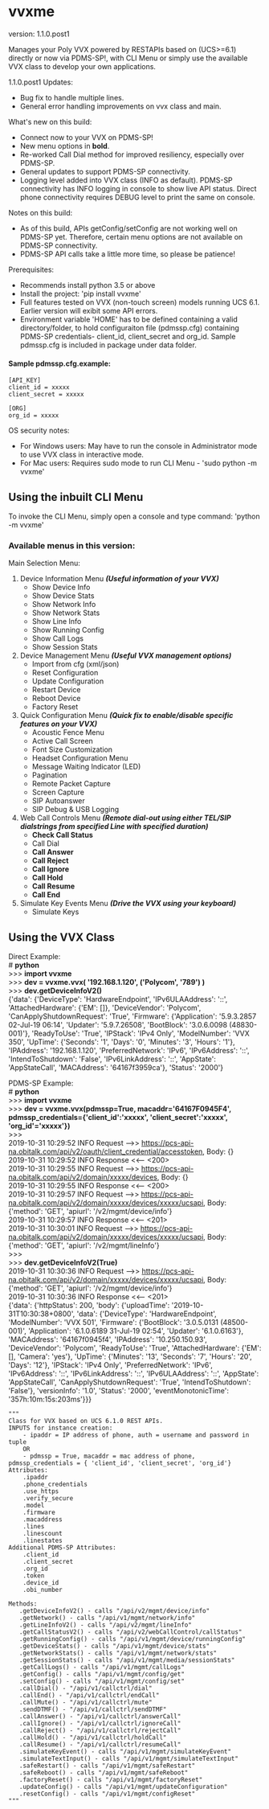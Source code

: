 # vvxme
version: 1.1.0.post1

Manages your Poly VVX powered by RESTAPIs based on (UCS>=6.1) directly or now via PDMS-SP!, with CLI Menu or simply use the available VVX class to develop your own applications.

1.1.0.post1 Updates:
  - Bug fix to handle multiple lines.
  - General error handling improvements on vvx class and main.    

What's new on this build:
  - Connect now to your VVX on PDMS-SP! 
  - New menu options in **bold**.
  - Re-worked Call Dial method for improved resiliency, especially over PDMS-SP.
  - General updates to support PDMS-SP connectivity.
  - Logging level added into VVX class (INFO as default). PDMS-SP connectivity has INFO logging in console to show live API status. Direct phone connectivity requires DEBUG level to print the same on console.  

Notes on this build:
  - As of this build, APIs getConfig/setConfig are not working well on PDMS-SP yet. Therefore, certain menu options are not available on PDMS-SP connectivity.
  - PDMS-SP API calls take a little more time, so please be patience!


Prerequisites:
  - Recommends install python 3.5 or above
  - Install the project:  'pip install vvxme'
  - Full features tested on VVX (non-touch screen) models running UCS 6.1. Earlier version will exibit some API errors.
  - Environment variable 'HOME' has to be defined containing a valid directory/folder, to hold configuraiton file (pdmssp.cfg) containing PDMS-SP credentials- client_id, client_secret and org_id. Sample pdmssp.cfg is included in package under data folder.

#### Sample pdmssp.cfg.example:
    [API_KEY]
    client_id = xxxxx
    client_secret = xxxxx

    [ORG]
    org_id = xxxxx

OS security notes:  
  - For Windows users: May have to run the console in Administrator mode to use VVX class in interactive mode.  
  - For Mac users: Requires sudo mode to run CLI Menu - 'sudo python -m vvxme'  

## Using the inbuilt CLI Menu
To invoke the CLI Menu, simply open a console and type command: 'python -m vvxme' 

### Available menus in this version:
Main Selection Menu:
  1. Device Information Menu *__(Useful information of your VVX)__*
      - Show Device Info
      - Show Device Stats
      - Show Network Info
      - Show Network Stats
      - Show Line Info
      - Show Running Config
      - Show Call Logs
      - Show Session Stats
  2. Device Management Menu *__(Useful VVX management options)__*
      - Import from cfg (xml/json)
      - Reset Configuration
      - Update Configuration
      - Restart Device
      - Reboot Device
      - Factory Reset
  3. Quick Configuration Menu *__(Quick fix to enable/disable specific features on your VVX)__*
      - Acoustic Fence Menu
      - Active Call Screen
      - Font Size Customization
      - Headset Configuration Menu
      - Message Waiting Indicator (LED)
      - Pagination
      - Remote Packet Capture
      - Screen Capture
      - SIP Autoanswer
      - SIP Debug & USB Logging
  4. Web Call Controls Menu *__(Remote dial-out using either TEL/SIP dialstrings from specified Line with specified duration)__*
      - **Check Call Status**
      - Call Dial 
      - **Call Answer**
      - **Call Reject**
      - **Call Ignore**
      - **Call Hold**
      - **Call Resume**
      - **Call End**
  5. Simulate Key Events Menu *__(Drive the VVX using your keyboard)__*
      - Simulate Keys 
  

## Using the VVX Class 

Direct Example:  
\# **python**  
\>>> **import vvxme**  
\>>> **dev = vvxme.vvx( '192.168.1.120', ('Polycom', '789') )**  
\>>> **dev.getDeviceInfoV2()**  
{'data': {'DeviceType': 'HardwareEndpoint', 'IPv6ULAAddress': '::', 'AttachedHardware': {'EM': []}, 'DeviceVendor': 'Polycom', 'CanApplyShutdownRequest': 'True', 'Firmware': {'Application': '5.9.3.2857 02-Jul-19 06:14', 'Updater': '5.9.7.26508', 'BootBlock': '3.0.6.0098 (48830-001)'}, 'ReadyToUse': 'True', 'IPStack': 'IPv4 Only', 'ModelNumber': 'VVX 350', 'UpTime': {'Seconds': '1', 'Days': '0', 'Minutes': '3', 'Hours': '1'}, 'IPAddress': '192.168.1.120', 'PreferredNetwork': 'IPv6', 'IPv6Address': '::', 'IntendToShutdown': 'False', 'IPv6LinkAddress': '::', 'AppState': 'AppStateCall', 'MACAddress': '64167f3959ca'}, 'Status': '2000'}  
  
PDMS-SP Example:  
\# **python**  
\>>> **import vvxme**  
\>>> **dev = vvxme.vvx(pdmssp=True, macaddr='64167F0945F4', pdmssp_credentials={'client_id':'xxxxx', 'client_secret':'xxxxx', 'org_id'='xxxxx'})**  
\>>>   
2019-10-31 10:29:52 INFO     Request -->> https://pcs-api-na.obitalk.com/api/v2/oauth/client_credential/accesstoken, Body: {}  
2019-10-31 10:29:52 INFO     Response <<-- <200>  
2019-10-31 10:29:55 INFO     Request -->> https://pcs-api-na.obitalk.com/api/v2/domain/xxxxx/devices, Body: {}  
2019-10-31 10:29:55 INFO     Response <<-- <200>  
2019-10-31 10:29:57 INFO     Request -->> https://pcs-api-na.obitalk.com/api/v2/domain/xxxxx/devices/xxxxx/ucsapi, Body: {'method': \'GET', 'apiurl': '/v2/mgmt/device/info'}  
2019-10-31 10:29:57 INFO     Response <<-- <201>  
2019-10-31 10:30:01 INFO     Request -->> https://pcs-api-na.obitalk.com/api/v2/domain/xxxxx/devices/xxxxx/ucsapi, Body: {'method': \'GET', 'apiurl': '/v2/mgmt/lineInfo'}  
\>>>    
\>>> **dev.getDeviceInfoV2(True)**  
2019-10-31 10:30:36 INFO     Request -->> https://pcs-api-na.obitalk.com/api/v2/domain/xxxxx/devices/xxxxx/ucsapi, Body: {'method': 'GET', 'apiurl': '/v2/mgmt/device/info'}  
2019-10-31 10:30:36 INFO     Response <<-- <201>  
{'data': {'httpStatus': 200, 'body': {'uploadTime': '2019-10-31T10:30:38+0800', 'data': {'DeviceType': 'HardwareEndpoint', 'ModelNumber': 'VVX 501', 'Firmware': {'BootBlock': '3.0.5.0131 (48500-001)', 'Application': '6.1.0.6189 31-Jul-19 02:54', 'Updater': '6.1.0.6163'}, 'MACAddress': '64167f0945f4', 'IPAddress': '10.250.150.93', 'DeviceVendor': 'Polycom', 'ReadyToUse': 'True', 'AttachedHardware': {'EM': [], 'Camera': 'yes'}, 'UpTime': {'Minutes': '13', 'Seconds': '7', 'Hours': '20', 'Days': '12'}, 'IPStack': 'IPv4 Only', 'PreferredNetwork': 'IPv6', 'IPv6Address': '::', 'IPv6LinkAddress': '::', 'IPv6ULAAddress': '::', 'AppState': 'AppStateCall', 'CanApplyShutdownRequest': 'True', 'IntendToShutdown': 'False'}, 'versionInfo': '1.0', 'Status': '2000', 'eventMonotonicTime': '357h:10m:15s:203ms'}}}  


    """
    Class for VVX based on UCS 6.1.0 REST APIs.
    INPUTS for instance creation:
        - ipaddr = IP address of phone, auth = username and password in tuple
        OR
        - pdmssp = True, macaddr = mac address of phone, pdmssp_credentials = { 'client_id', 'client_secret', 'org_id'}
    Attributes:
        .ipaddr
        .phone_credentials
        .use_https
        .verify_secure
        .model
        .firmware
        .macaddress
        .lines
        .linescount
        .linestates
    Additional PDMS-SP Attributes:
        .client_id
        .client_secret
        .org_id
        .token
        .device_id
        .obi_number
    
    Methods:
       .getDeviceInfoV2() - calls "/api/v2/mgmt/device/info"
       .getNetwork() - calls "/api/v1/mgmt/network/info"
       .getLineInfoV2() - calls "/api/v2/mgmt/lineInfo"
       .getCallStatusV2() - calls "/api/v2/webCallControl/callStatus"
       .getRunningConfig() - calls "/api/v1/mgmt/device/runningConfig"
       .getDeviceStats() - calls "/api/v1/mgmt/device/stats"
       .getNetworkStats() - calls "/api/v1/mgmt/network/stats"
       .getSessionStats() - calls "/api/v1/mgmt/media/sessionStats"
       .getCallLogs() - calls "/api/v1/mgmt/callLogs"
       .getConfig() - calls "/api/v1/mgmt/config/get"
       .setConfig() - calls "/api/v1/mgmt/config/set"
       .callDial() - "/api/v1/callctrl/dial"
       .callEnd() - "/api/v1/callctrl/endCall"
       .callMute() - "/api/v1/callctrl/mute"
       .sendDTMF() - "/api/v1/callctrl/sendDTMF"
       .callAnswer() - "/api/v1/callctrl/answerCall"
       .callIgnore() - "/api/v1/callctrl/ignoreCall"
       .callReject() - "/api/v1/callctrl/rejectCall"
       .callHold() - "/api/v1/callctrl/holdCall"
       .callResume() - "/api/v1/callctrl/resumeCall"
       .simulateKeyEvent() - calls "/api/v1/mgmt/simulateKeyEvent"
       .simulateTextInput() - calls "/api/v1/mgmt/simulateTextInput"
       .safeRestart() - calls "/api/v1/mgmt/safeRestart"
       .safeReboot() - calls "/api/v1/mgmt/safeReboot"
       .factoryReset() - calls "/api/v1/mgmt/factoryReset"
       .updateConfig() - calls "/api/v1/mgmt/updateConfiguration"
       .resetConfig() - calls "/api/v1/mgmt/configReset"
    """
